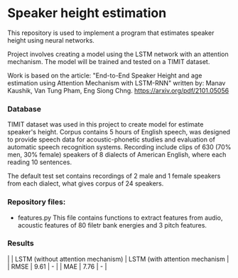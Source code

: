 # Speaker height estimation

This repository is used to implement a program that estimates speaker height using neural networks.

Project involves creating a model using the LSTM network with an attention mechanism. The model will be trained and tested on a TIMIT dataset. 

Work is based on the article: "End-to-End Speaker Height and age estimation using Attention Mechanism with LSTM-RNN" written by: Manav Kaushik, Van Tung Pham, Eng Siong Chng.
https://arxiv.org/pdf/2101.05056

### Database
TIMIT dataset was used in this project to create model for estimate speaker's height. Corpus contains 5 hours of English speech, was designed to provide speech data for acoustic-phonetic studies and evaluation of automatic speech recognition systems. Recording include clips of 630 (70% men, 30% female) speakers of 8 dialects of American English, where each reading 10 sentences.

The default test set contains recordings of 2 male and 1 female speakers from each dialect, what gives corpus of 24 speakers. 


### Repository files:
* features.py 
This file contains functions to extract features from audio, acoustic features of 80 filetr bank energies and 3 pitch features.


### Results
|      | LSTM (without attention mechanism) | LSTM (with attention mechanism |
| RMSE | 9.61                               |              -                 |
| MAE  | 7.76                               |              -                 |

